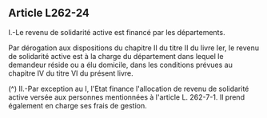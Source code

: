 ## Article L262-24

I.-Le revenu de solidarité active est financé par les départements.

Par dérogation aux dispositions du chapitre II du titre II du livre Ier, le revenu de solidarité active est à la
charge du département dans lequel le demandeur réside ou a élu domicile, dans les conditions prévues au
chapitre IV du titre VI du présent livre.

(^)
II.-Par exception au I, l'Etat finance l'allocation de revenu de solidarité active versée aux personnes
mentionnées à l'article L. 262-7-1. Il prend également en charge ses frais de gestion.

